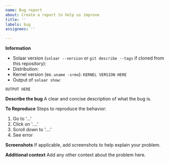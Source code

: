 ```yaml
---
name: Bug report
about: Create a report to help us improve
title: ''
labels: bug
assignees: ''

---
```


**Information**
<!-- Do not bother opening an issue for version 1.0 or older.  Please update to the latest version and see if your issue persists. -->
- Solaar version (`solaar --version` or `git describe --tags` if cloned from this repository):
- Distribution:
- Kernel version (ex. `uname -srmo`): `KERNEL VERSION HERE`
- Output of `solaar show`:
```
OUTPUT HERE
```

**Describe the bug**
A clear and concise description of what the bug is.

**To Reproduce**
Steps to reproduce the behavior:
1. Go to '...'
2. Click on '....'
3. Scroll down to '....'
4. See error

**Screenshots**
If applicable, add screenshots to help explain your problem.

**Additional context**
Add any other context about the problem here.

